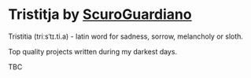 # Tristitja by [ScuroGuardiano](https://github.com/ScuroGuardiano)

Tristitia (triːsˈtɪ.ti.a) - latin word for sadness, sorrow, melancholy or sloth.

Top quality projects written during my darkest days.

TBC
